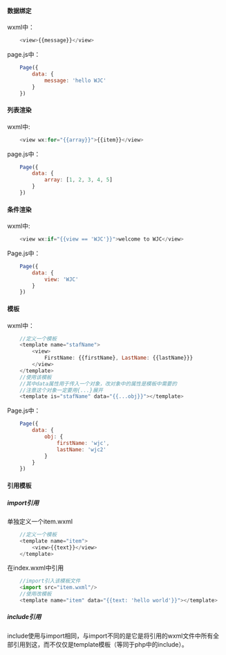 #### 数据绑定

wxml中：
```javascript
	<view>{{message}}</view>	
```

page.js中：
```javascript
	Page({
		data: {
			message: 'hello WJC'
		}
	})
```

#### 列表渲染


wxml中:
```javascript
	<view wx:for="{{array}}">{{item}}</view>
```

page.js中：
```javascript
	Page({
		data: {
			array: [1, 2, 3, 4, 5]		
		}
	})
```

#### 条件渲染

wxml中:
```javascript
	<view wx:if="{{view == 'WJC'}}">welcome to WJC</view>
```

Page.js中：
```javascript
	Page({
		data: {
			view: 'WJC'
		}
	})
```

#### 模板

wxml中：
```javascript
	//定义一个模板
	<template name="stafName">
	    <view>
			FirstName: {{firstName}, LastName: {{lastName}}}
		</view>
	</template>
	//使用该模板
	//其中data属性用于传入一个对象，改对象中的属性是模板中需要的
	//注意这个对象一定要用{...}展开
	<template is="stafName" data="{{...obj}}"></template>
```

Page.js中：
```javascript
	Page({
		data: {
			obj: {
				firstName: 'wjc',
				lastName: 'wjc2'
			}
		}
	})
```

#### 引用模板

##### import引用

单独定义一个item.wxml
```javascript
	//定义一个模板
	<template name="item">
		<view>{{text}}</view>
	</template>
```

在index.wxml中引用
```javascript
	//import引入该模板文件
	<import src="item.wxml"/>
	//使用改模板
	<template name="item" data="{{text: 'hello world'}}"></template>
```

##### include引用

include使用与import相同，与import不同的是它是将引用的wxml文件中所有全部引用到这，而不仅仅是template模板（等同于php中的include）。
